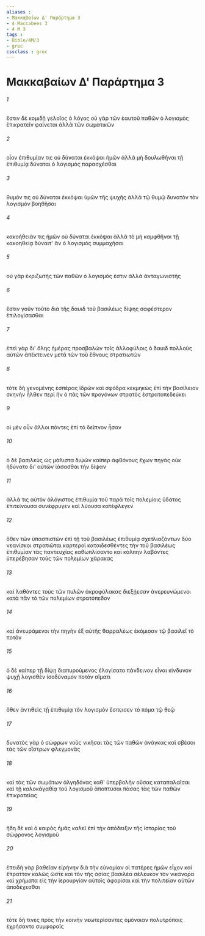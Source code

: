 ```yaml
---
aliases : 
- Μακκαβαίων Δ' Παράρτημα 3
- 4 Maccabees 3
- 4 M 3
tags : 
- Bible/4M/3
- grec
cssclass : grec
---
```


# Μακκαβαίων Δ' Παράρτημα 3

###### 1
ἔστιν δὲ κομιδῇ γελοῖος ὁ λόγος οὐ γὰρ τῶν ἑαυτοῦ παθῶν ὁ λογισμὸς ἐπικρατεῖν φαίνεται ἀλλὰ τῶν σωματικῶν
###### 2
οἷον ἐπιθυμίαν τις οὐ δύναται ἐκκόψαι ἡμῶν ἀλλὰ μὴ δουλωθῆναι τῇ ἐπιθυμίᾳ δύναται ὁ λογισμὸς παρασχέσθαι
###### 3
θυμόν τις οὐ δύναται ἐκκόψαι ὑμῶν τῆς ψυχῆς ἀλλὰ τῷ θυμῷ δυνατὸν τὸν λογισμὸν βοηθῆσαι
###### 4
κακοήθειάν τις ἡμῶν οὐ δύναται ἐκκόψαι ἀλλὰ τὸ μὴ καμφθῆναι τῇ κακοηθείᾳ δύναιτ' ἂν ὁ λογισμὸς συμμαχῆσαι
###### 5
οὐ γὰρ ἐκριζωτὴς τῶν παθῶν ὁ λογισμός ἐστιν ἀλλὰ ἀνταγωνιστής
###### 6
ἔστιν γοῦν τοῦτο διὰ τῆς δαυιδ τοῦ βασιλέως δίψης σαφέστερον ἐπιλογίσασθαι
###### 7
ἐπεὶ γὰρ δι' ὅλης ἡμέρας προσβαλὼν τοῖς ἀλλοφύλοις ὁ δαυιδ πολλοὺς αὐτῶν ἀπέκτεινεν μετὰ τῶν τοῦ ἔθνους στρατιωτῶν
###### 8
τότε δὴ γενομένης ἑσπέρας ἱδρῶν καὶ σφόδρα κεκμηκὼς ἐπὶ τὴν βασίλειον σκηνὴν ἦλθεν περὶ ἣν ὁ πᾶς τῶν προγόνων στρατὸς ἐστρατοπεδεύκει
###### 9
οἱ μὲν οὖν ἄλλοι πάντες ἐπὶ τὸ δεῖπνον ἦσαν
###### 10
ὁ δὲ βασιλεὺς ὡς μάλιστα διψῶν καίπερ ἀφθόνους ἔχων πηγάς οὐκ ἠδύνατο δι' αὐτῶν ἰάσασθαι τὴν δίψαν
###### 11
ἀλλά τις αὐτὸν ἀλόγιστος ἐπιθυμία τοῦ παρὰ τοῖς πολεμίοις ὕδατος ἐπιτείνουσα συνέφρυγεν καὶ λύουσα κατέφλεγεν
###### 12
ὅθεν τῶν ὑπασπιστῶν ἐπὶ τῇ τοῦ βασιλέως ἐπιθυμίᾳ σχετλιαζόντων δύο νεανίσκοι στρατιῶται καρτεροὶ καταιδεσθέντες τὴν τοῦ βασιλέως ἐπιθυμίαν τὰς παντευχίας καθωπλίσαντο καὶ κάλπην λαβόντες ὑπερέβησαν τοὺς τῶν πολεμίων χάρακας
###### 13
καὶ λαθόντες τοὺς τῶν πυλῶν ἀκροφύλακας διεξῄεσαν ἀνερευνώμενοι κατὰ πᾶν τὸ τῶν πολεμίων στρατόπεδον
###### 14
καὶ ἀνευράμενοι τὴν πηγὴν ἐξ αὐτῆς θαρραλέως ἐκόμισαν τῷ βασιλεῖ τὸ ποτόν
###### 15
ὁ δὲ καίπερ τῇ δίψῃ διαπυρούμενος ἐλογίσατο πάνδεινον εἶναι κίνδυνον ψυχῇ λογισθὲν ἰσοδύναμον ποτὸν αἵματι
###### 16
ὅθεν ἀντιθεὶς τῇ ἐπιθυμίᾳ τὸν λογισμὸν ἔσπεισεν τὸ πόμα τῷ θεῷ
###### 17
δυνατὸς γὰρ ὁ σώφρων νοῦς νικῆσαι τὰς τῶν παθῶν ἀνάγκας καὶ σβέσαι τὰς τῶν οἴστρων φλεγμονὰς
###### 18
καὶ τὰς τῶν σωμάτων ἀλγηδόνας καθ' ὑπερβολὴν οὔσας καταπαλαῖσαι καὶ τῇ καλοκἀγαθίᾳ τοῦ λογισμοῦ ἀποπτύσαι πάσας τὰς τῶν παθῶν ἐπικρατείας
###### 19
ἤδη δὲ καὶ ὁ καιρὸς ἡμᾶς καλεῖ ἐπὶ τὴν ἀπόδειξιν τῆς ἱστορίας τοῦ σώφρονος λογισμοῦ
###### 20
ἐπειδὴ γὰρ βαθεῖαν εἰρήνην διὰ τὴν εὐνομίαν οἱ πατέρες ἡμῶν εἶχον καὶ ἔπραττον καλῶς ὥστε καὶ τὸν τῆς ἀσίας βασιλέα σέλευκον τὸν νικάνορα καὶ χρήματα εἰς τὴν ἱερουργίαν αὐτοῖς ἀφορίσαι καὶ τὴν πολιτείαν αὐτῶν ἀποδέχεσθαι
###### 21
τότε δή τινες πρὸς τὴν κοινὴν νεωτερίσαντες ὁμόνοιαν πολυτρόποις ἐχρήσαντο συμφοραῖς
